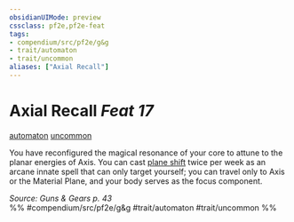 ```yaml
---
obsidianUIMode: preview
cssclass: pf2e,pf2e-feat
tags:
- compendium/src/pf2e/g&g
- trait/automaton
- trait/uncommon
aliases: ["Axial Recall"]
---
```

# Axial Recall  *Feat 17*  
[automaton](rules/traits/automaton-g-g.md "Automaton Ancestry & Heritage Trait")  [uncommon](rules/traits/uncommon.md "Uncommon Rarity Trait")  


You have reconfigured the magical resonance of your core to attune to the planar energies of Axis. You can cast [plane shift](compendium/spells/plane-shift.md) twice per week as an arcane innate spell that can only target yourself; you can travel only to Axis or the Material Plane, and your body serves as the focus component.

*Source: Guns & Gears p. 43*  
%% #compendium/src/pf2e/g&g #trait/automaton #trait/uncommon %%